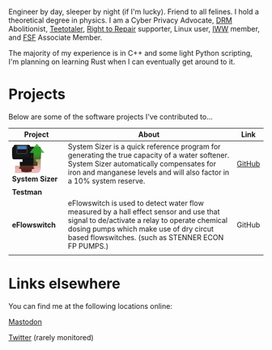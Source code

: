 Engineer by day, sleeper by night (if I'm lucky). Friend to all felines. I hold a theoretical degree in physics.
I am a Cyber Privacy Advocate, [DRM](https://www.defectivebydesign.org/) Abolitionist, [Teetotaler](https://en.wikipedia.org/wiki/Teetotalism), [Right to Repair](https://www.ifixit.com/Manifesto) supporter, Linux user, [IWW](https://www.iww.org/) member, and [FSF](https://www.fsf.org/about/) Associate Member.

The majority of my experience is in C++ and some light Python scripting, I'm planning on learning Rust when I can eventually get around to it.

# Projects

Below are some of the software projects I've contributed to...


|  Project              |About                          |Link                         |
|----------------|-------------------------------|-----------------------------|
|     ![System Sizer icon](https://github.com/crotsertech/System-Sizer/blob/main/system-sizer-64.png?raw=true)**System Sizer**|System Sizer is a quick reference program for generating the true capacity of a water softener. System Sizer automatically compensates for iron and manganese levels and will also factor in a 10% system reserve.|[GitHub](https://github.com/crotsertech/System-Sizer)|
|**Testman**|||
|**eFlowswitch**| eFlowswitch is used to detect water flow measured by a hall effect sensor and use that signal to de/activate a relay to operate chemical dosing pumps which make use of dry circut based flowswitches. (such as STENNER ECON FP PUMPS.)|GitHub
| | | |

# Links elsewhere
You can find me at the following locations online:

[Mastodon](https://social.linux.pizza/@ntcrotser) 

[Twitter](https://twitter.com/ntcrotser) (rarely monitored)
